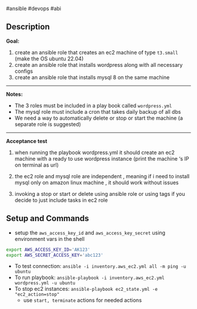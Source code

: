 #ansible #devops #abi 

## Description

**Goal:**

1. create an ansible role that creates an ec2 machine of type `t3.small` (make the OS ubuntu 22.04)
2. create an ansible role that installs wordpress along with all necessary configs
3. create an ansible role that installs mysql 8 on the same machine

-----
**Notes:**

- The 3 roles must be included in a play book called `wordpress.yml`
- The mysql role must include a cron that takes daily backup of all dbs
- We need a way to automatically delete or stop or start the machine (a separate role is suggested)
    
----
**Acceptance test**

1. when running the playbook wordpress.yml it should create an ec2 machine with a ready to use wordpress instance (print the machine ‘s IP on terminal as url)

2. the ec2 role and mysql role are independent , meaning if i need to install mysql only on amazon linux machine , it should work without issues

3. invoking a stop or start or delete using ansible role or using tags if you decide to just include tasks in ec2 role 


## Setup and Commands
- setup the `aws_access_key_id` and `aws_access_key_secret` using environment vars in the shell

```bash
export AWS_ACCESS_KEY_ID='AK123'
export AWS_SECRET_ACCESS_KEY='abc123'
```


- To test connection: `ansible -i inventory.aws_ec2.yml all -m ping -u ubuntu`
- To run playbook: `ansible-playbook -i inventory.aws_ec2.yml wordpress.yml -u ubuntu`
- To stop ec2 instances: `ansible-playbook ec2_state.yml -e "ec2_action=stop"`
	- use `start, terminate` actions for needed actions
